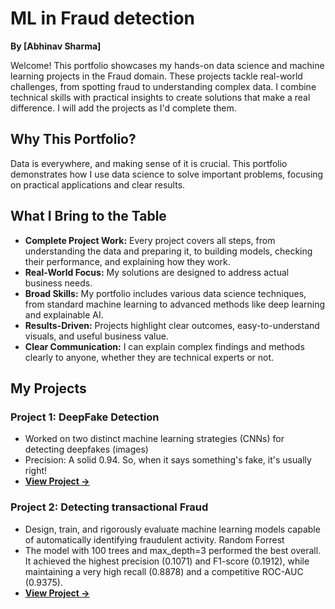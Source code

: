 # ML in Fraud detection 

**By [Abhinav Sharma]**

Welcome! This portfolio showcases my hands-on data science and machine learning projects in the Fraud domain. These projects tackle real-world challenges, from spotting fraud to understanding complex data. I combine technical skills with practical insights to create solutions that make a real difference. I will add the projects as I'd complete them. 

## Why This Portfolio?

Data is everywhere, and making sense of it is crucial. This portfolio demonstrates how I use data science to solve important problems, focusing on practical applications and clear results.

## What I Bring to the Table

* **Complete Project Work:** Every project covers all steps, from understanding the data and preparing it, to building models, checking their performance, and explaining how they work.
* **Real-World Focus:** My solutions are designed to address actual business needs.
* **Broad Skills:** My portfolio includes various data science techniques, from standard machine learning to advanced methods like deep learning and explainable AI.
* **Results-Driven:** Projects highlight clear outcomes, easy-to-understand visuals, and useful business value.
* **Clear Communication:** I can explain complex findings and methods clearly to anyone, whether they are technical experts or not.

## My Projects

### Project 1: DeepFake Detection
* Worked on two distinct machine learning strategies (CNNs) for detecting deepfakes (images)
* Precision: A solid 0.94. So, when it says something's fake, it's usually right!
* **[View Project →](./deepfake_detection)**

### Project 2: Detecting transactional Fraud
* Design, train, and rigorously evaluate machine learning models capable of automatically identifying fraudulent activity.  Random Forrest
* The model with 100 trees and max_depth=3 performed the best overall. It achieved the highest precision (0.1071) and F1-score (0.1912), while maintaining a very high recall (0.8878) and a competitive ROC-AUC (0.9375).
* **[View Project →](./Detecting_Transaction_Fraud)**
